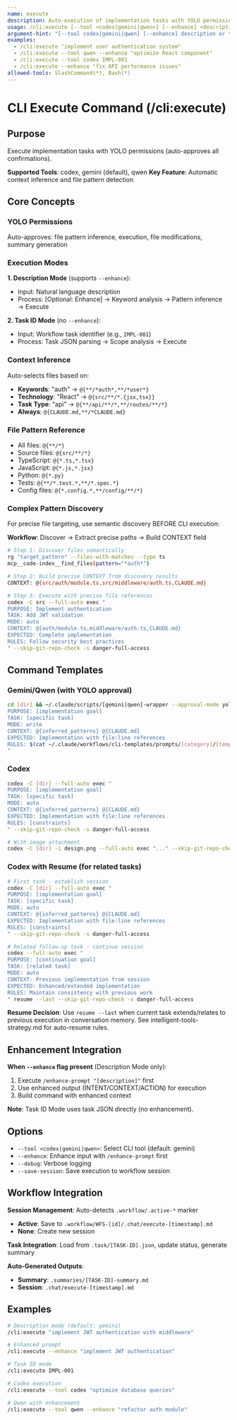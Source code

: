 ```yaml
---
name: execute
description: Auto-execution of implementation tasks with YOLO permissions and intelligent context inference
usage: /cli:execute [--tool <codex|gemini|qwen>] [--enhance] <description|task-id>
argument-hint: "[--tool codex|gemini|qwen] [--enhance] description or task-id"
examples:
  - /cli:execute "implement user authentication system"
  - /cli:execute --tool qwen --enhance "optimize React component"
  - /cli:execute --tool codex IMPL-001
  - /cli:execute --enhance "fix API performance issues"
allowed-tools: SlashCommand(*), Bash(*)
---
```


# CLI Execute Command (/cli:execute)

## Purpose

Execute implementation tasks with YOLO permissions (auto-approves all confirmations).

**Supported Tools**: codex, gemini (default), qwen
**Key Feature**: Automatic context inference and file pattern detection

## Core Concepts

### YOLO Permissions
Auto-approves: file pattern inference, execution, file modifications, summary generation

### Execution Modes

**1. Description Mode** (supports `--enhance`):
- Input: Natural language description
- Process: [Optional: Enhance] → Keyword analysis → Pattern inference → Execute

**2. Task ID Mode** (no `--enhance`):
- Input: Workflow task identifier (e.g., `IMPL-001`)
- Process: Task JSON parsing → Scope analysis → Execute

### Context Inference

Auto-selects files based on:
- **Keywords**: "auth" → `@{**/*auth*,**/*user*}`
- **Technology**: "React" → `@{src/**/*.{jsx,tsx}}`
- **Task Type**: "api" → `@{**/api/**/*,**/routes/**/*}`
- **Always**: `@{CLAUDE.md,**/*CLAUDE.md}`

### File Pattern Reference
- All files: `@{**/*}`
- Source files: `@{src/**/*}`
- TypeScript: `@{*.ts,*.tsx}`
- JavaScript: `@{*.js,*.jsx}`
- Python: `@{*.py}`
- Tests: `@{**/*.test.*,**/*.spec.*}`
- Config files: `@{*.config.*,**/config/**/*}`

### Complex Pattern Discovery
For precise file targeting, use semantic discovery BEFORE CLI execution:

**Workflow**: Discover → Extract precise paths → Build CONTEXT field

```bash
# Step 1: Discover files semantically
rg "target_pattern" --files-with-matches --type ts
mcp__code-index__find_files(pattern="*auth*")

# Step 2: Build precise CONTEXT from discovery results
CONTEXT: @{src/auth/module.ts,src/middleware/auth.ts,CLAUDE.md}

# Step 3: Execute with precise file references
codex -C src --full-auto exec "
PURPOSE: Implement authentication
TASK: Add JWT validation
MODE: auto
CONTEXT: @{auth/module.ts,middleware/auth.ts,CLAUDE.md}
EXPECTED: Complete implementation
RULES: Follow security best practices
" --skip-git-repo-check -s danger-full-access
```

## Command Templates

### Gemini/Qwen (with YOLO approval)
```bash
cd [dir] && ~/.claude/scripts/[gemini|qwen]-wrapper --approval-mode yolo -p "
PURPOSE: [implementation goal]
TASK: [specific task]
MODE: write
CONTEXT: @{inferred_patterns} @{CLAUDE.md}
EXPECTED: Implementation with file:line references
RULES: $(cat ~/.claude/workflows/cli-templates/prompts/[category]/[template].txt) | [constraints]
"
```

### Codex
```bash
codex -C [dir] --full-auto exec "
PURPOSE: [implementation goal]
TASK: [specific task]
MODE: auto
CONTEXT: @{inferred_patterns} @{CLAUDE.md}
EXPECTED: Implementation with file:line references
RULES: [constraints]
" --skip-git-repo-check -s danger-full-access

# With image attachment
codex -C [dir] -i design.png --full-auto exec "..." --skip-git-repo-check -s danger-full-access
```

### Codex with Resume (for related tasks)
```bash
# First task - establish session
codex -C [dir] --full-auto exec "
PURPOSE: [implementation goal]
TASK: [specific task]
MODE: auto
CONTEXT: @{inferred_patterns} @{CLAUDE.md}
EXPECTED: Implementation with file:line references
RULES: [constraints]
" --skip-git-repo-check -s danger-full-access

# Related follow-up task - continue session
codex --full-auto exec "
PURPOSE: [continuation goal]
TASK: [related task]
MODE: auto
CONTEXT: Previous implementation from session
EXPECTED: Enhanced/extended implementation
RULES: Maintain consistency with previous work
" resume --last --skip-git-repo-check -s danger-full-access
```

**Resume Decision**: Use `resume --last` when current task extends/relates to previous execution in conversation memory. See intelligent-tools-strategy.md for auto-resume rules.

## Enhancement Integration

**When `--enhance` flag present** (Description Mode only):
1. Execute `/enhance-prompt "[description]"` first
2. Use enhanced output (INTENT/CONTEXT/ACTION) for execution
3. Build command with enhanced context

**Note**: Task ID Mode uses task JSON directly (no enhancement).

## Options

- `--tool <codex|gemini|qwen>`: Select CLI tool (default: gemini)
- `--enhance`: Enhance input with `/enhance-prompt` first
- `--debug`: Verbose logging
- `--save-session`: Save execution to workflow session

## Workflow Integration

**Session Management**: Auto-detects `.workflow/.active-*` marker
- **Active**: Save to `.workflow/WFS-[id]/.chat/execute-[timestamp].md`
- **None**: Create new session

**Task Integration**: Load from `.task/[TASK-ID].json`, update status, generate summary

**Auto-Generated Outputs**:
- **Summary**: `.summaries/[TASK-ID]-summary.md`
- **Session**: `.chat/execute-[timestamp].md`

## Examples

```bash
# Description mode (default: gemini)
/cli:execute "implement JWT authentication with middleware"

# Enhanced prompt
/cli:execute --enhance "implement JWT authentication"

# Task ID mode
/cli:execute IMPL-001

# Codex execution
/cli:execute --tool codex "optimize database queries"

# Qwen with enhancement
/cli:execute --tool qwen --enhance "refactor auth module"
```

